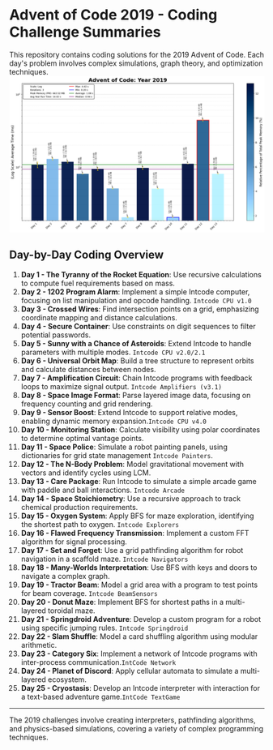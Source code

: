 # Advent of Code 2019 - Coding Challenge Summaries

This repository contains coding solutions for the 2019 Advent of Code. Each day's problem involves complex simulations, graph theory, and optimization techniques.
![2019 Run Time](2019_Log_plot.png)
## Day-by-Day Coding Overview

1. **Day 1 - The Tyranny of the Rocket Equation**: Use recursive calculations to compute fuel requirements based on mass.
2. **Day 2 - 1202 Program Alarm**: Implement a simple Intcode computer, focusing on list manipulation and opcode handling. `Intcode CPU v1.0`
3. **Day 3 - Crossed Wires**: Find intersection points on a grid, emphasizing coordinate mapping and distance calculations.
4. **Day 4 - Secure Container**: Use constraints on digit sequences to filter potential passwords.
5. **Day 5 - Sunny with a Chance of Asteroids**: Extend Intcode to handle parameters with multiple modes. `Intcode CPU v2.0/2.1`
6. **Day 6 - Universal Orbit Map**: Build a tree structure to represent orbits and calculate distances between nodes.
7. **Day 7 - Amplification Circuit**: Chain Intcode programs with feedback loops to maximize signal output. `Intcode Amplifiers (v3.1)`
8. **Day 8 - Space Image Format**: Parse layered image data, focusing on frequency counting and grid rendering.
9. **Day 9 - Sensor Boost**: Extend Intcode to support relative modes, enabling dynamic memory expansion.`Intcode CPU v4.0`
10. **Day 10 - Monitoring Station**: Calculate visibility using polar coordinates to determine optimal vantage points.
11. **Day 11 - Space Police**: Simulate a robot painting panels, using dictionaries for grid state management `Intcode Painters`.
12. **Day 12 - The N-Body Problem**: Model gravitational movement with vectors and identify cycles using LCM.
13. **Day 13 - Care Package**: Run Intcode to simulate a simple arcade game with paddle and ball interactions. `Intcode Arcade`
14. **Day 14 - Space Stoichiometry**: Use a recursive approach to track chemical production requirements.
15. **Day 15 - Oxygen System**: Apply BFS for maze exploration, identifying the shortest path to oxygen. `Intcode Explorers`
16. **Day 16 - Flawed Frequency Transmission**: Implement a custom FFT algorithm for signal processing.
17. **Day 17 - Set and Forget**: Use a grid pathfinding algorithm for robot navigation in a scaffold maze. `Intcode Navigators`
18. **Day 18 - Many-Worlds Interpretation**: Use BFS with keys and doors to navigate a complex graph.
19. **Day 19 - Tractor Beam**: Model a grid area with a program to test points for beam coverage. `Intcode BeamSensors`
20. **Day 20 - Donut Maze**: Implement BFS for shortest paths in a multi-layered toroidal maze.
21. **Day 21 - Springdroid Adventure**: Develop a custom program for a robot using specific jumping rules. `Intcode Springdroid`
22. **Day 22 - Slam Shuffle**: Model a card shuffling algorithm using modular arithmetic.
23. **Day 23 - Category Six**: Implement a network of Intcode programs with inter-process communication.`IntCode Network`
24. **Day 24 - Planet of Discord**: Apply cellular automata to simulate a multi-layered ecosystem.
25. **Day 25 - Cryostasis**: Develop an Intcode interpreter with interaction for a text-based adventure game.`IntCode TextGame`

---

The 2019 challenges involve creating interpreters, pathfinding algorithms, and physics-based simulations, covering a variety of complex programming techniques.
